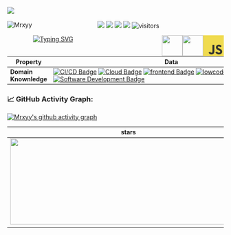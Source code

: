 ![](./src/header_.png)


<img alt="Mrxyy" src="https://avatars.githubusercontent.com/u/49010414?v=4" width="60" height="60" align="left" style="margin: auto">

<!--   my-icons -->
<p align="center">
    <a href="https://github.com/kubesphere/kubesphere"><img src="https://img.shields.io/badge/status-updating-brightgreen.svg"></a>
    <a href="https://github.com/kubesphere/kubesphere/graphs/contributors"><img src="https://img.shields.io/github/contributors/kubesphere/kubesphere?color=blue"></a>
    <a href="https://github.com/kubesphere/kubesphere/stargazers"><img src="https://img.shields.io/github/stars/kubesphere/kubesphere.svg?logo=github"></a>
    <a href="https://github.com/kubesphere/kubespherey/network/members"><img src="https://img.shields.io/github/forks/kubesphere/kubesphere.svg?color=blue&logo=github"></a>
    <img src="https://visitor-badge.laobi.icu/badge?page_id=Mrxyy.Mrxyy" alt="visitors"/>   
</p>


<!--   my-header-img -->

<a href="#"><img src="https://raw.githubusercontent.com/github/explore/80688e429a7d4ef2fca1e82350fe8e3517d3494d/topics/javascript/javascript.png" align="right" height="48" width="48" ></a>
<a href="https://github.com/appsmithorg/appsmith"><img src="https://app.appsmith.com/static/media/appsmith_logo_square.3867b1959653dabff8dc.png" align="right" height="48" width="48" ></a>
<a href="https://github.com/kubesphere"><img src="https://avatars.githubusercontent.com/u/37326490?s=200&v=4" align="right" height="48" width="48" ></a>

<!--   my-ticker -->    
[![Typing SVG](https://readme-typing-svg.herokuapp.com?color=%2336BCF7&center=true&vCenter=true&width=600&lines=Welcome+to+My+Profile+👏,+I+am+Jaden+Xiong;KubeSphere+community+member)](https://git.io/typing-svg)


<!--   my-kaggle     
### My achievements on [kaggle](https://www.kaggle.com/andrej0marinchenko):

![competition_light](https://road-to-kaggle-grandmaster.vercel.app/api/badges/andrej0marinchenko/competition/light)
![dataset](https://road-to-kaggle-grandmaster.vercel.ap
p/api/badges/andrej0marinchenko/dataset/light)
![notebook](https://road-to-kaggle-grandmaster.vercel.app/api/badges/andrej0marinchenko/notebook/light)
![discussion](https://road-to-kaggle-grandmaster.vercel.app/api/badges/andrej0marinchenko/discussion/light)
-->

| Property                                                                      | Data                                              |
 | ------------------------------------------------------------------------------------------------------------------------   | -------- |
| **Domain Knownledge**                           | [![CI/CD Badge](https://img.shields.io/badge/-CI%20/%20CD-01D277?style=flat&logoColor=white)](https://github.com/Mrxyy/Mrxyy) [![ Cloud Badge](https://img.shields.io/badge/-Cloud-FAB040?style=flat&logoColor=white)](https://github.com/search?q=user%3AMrxyy&type=Repositories) [![frontend Badge](https://img.shields.io/badge/-frontend-4C8CBF?style=flat&logoColor=white)](https://github.com/search?q=user%3AMrxyy&type=Repositories) [![lowcode Badge](https://img.shields.io/badge/-lowcode-fa5a57?style=flat&logoColor=white)](https://github.com/search?q=user%3AMrxyy&type=Repositories) [![Software Development Badge](https://img.shields.io/badge/-Software%20Development-FF6600?style=flat&logoColor=white)](https://github.com/search?q=user%3AMrxyy&type=Repositories)<img src="#" align="right" height="0" width="550" >
                               
<!--   GitHub stats graph -->
### 📈 GitHub Activity Graph:
[![Mrxyy's github activity graph](https://github-readme-activity-graph.vercel.app/graph?username=Mrxyy&bg_color=0&color=fe438e&line=fe438e&point=fe438e&area=true&hide_border=true)](https://github.com/Mrxyy)

| stars                                                                                                                                       | Language                                                                                                                         |
|-----------------------------------------------------------------------------------------------------------------------------------------|---------------------------------------------------------------------------------------------------------------------------|
| <img src="https://github-readme-stats.vercel.app/api?username=Mrxyy&show_icons=true&theme=radical&include_all_commits=true&bg_color=0" width="550" height=200 > | <img src="https://github-readme-stats.vercel.app/api/top-langs/?username=Mrxyy&theme=radical&layout=compact&bg_color=0" width="550" height=200 > |
